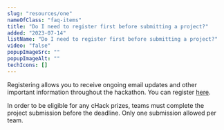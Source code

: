 ```yaml
---
slug: "resources/one"
nameOfClass: "faq-items"
title: "Do I need to register first before submitting a project?"
added: "2023-07-14"
listName: "Do I need to register first before submitting a project?"
video: "false"
popupImageSrc: ""
popupImageAlt: ""
techIcons: []
---
```


Registering allows you to receive ongoing email updates and other important information throughout the hackathon. You can register [here](https://docs.google.com/forms/d/e/1FAIpQLSdZYLzp10iAO7CpWte9rc8cYH5T2LZnMk0R0sHx2IsgwqPNzQ/viewform).

In order to be eligible for any cHack prizes, teams must complete the project submission before the deadline. Only one submission allowed per team.
